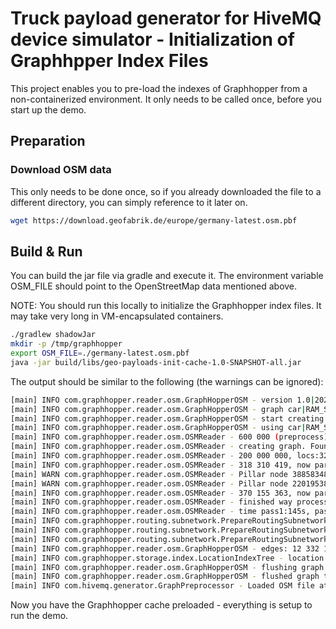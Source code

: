 # Truck payload generator for HiveMQ device simulator - Initialization of Graphhpper Index Files

This project enables you to pre-load the indexes of Graphhopper from a non-containerized environment. It only needs to be called once, before you start up the demo.

## Preparation

### Download OSM data

This only needs to be done once, so if you already downloaded the file to a different directory, you can simply reference to it later on.

```bash
wget https://download.geofabrik.de/europe/germany-latest.osm.pbf
```

## Build & Run

You can build the jar file via gradle and execute it. The environment variable OSM_FILE should point to the OpenStreetMap data mentioned above.

NOTE: You should run this locally to initialize the Graphhopper index files. It may take very long in VM-encapsulated containers.

```bash
./gradlew shadowJar
mkdir -p /tmp/graphhopper
export OSM_FILE=./germany-latest.osm.pbf
java -jar build/libs/geo-payloads-init-cache-1.0-SNAPSHOT-all.jar
```

The output should be similar to the following (the warnings can be ignored):

```bash
[main] INFO com.graphhopper.reader.osm.GraphHopperOSM - version 1.0|2020-04-27T16:27:47Z (5,15,4,3,5,6)
[main] INFO com.graphhopper.reader.osm.GraphHopperOSM - graph car|RAM_STORE|2D|no_turn_cost|,,,,, details:edges:0(0MB), nodes:0(0MB), name:(0MB), geo:0(0MB), bounds:1.7976931348623157E308,-1.7976931348623157E308,1.7976931348623157E308,-1.7976931348623157E308
[main] INFO com.graphhopper.reader.osm.GraphHopperOSM - start creating graph from ../geo-payloads/germany-latest.osm.pbf
[main] INFO com.graphhopper.reader.osm.GraphHopperOSM - using car|RAM_STORE|2D|no_turn_cost|,,,,, memory:totalMB:256, usedMB:16
[main] INFO com.graphhopper.reader.osm.OSMReader - 600 000 (preprocess), osmWayMap:2 615 859 totalMB:4083, usedMB:2546
[main] INFO com.graphhopper.reader.osm.OSMReader - creating graph. Found nodes (pillar+tower):42 742 444, totalMB:4083, usedMB:2702
[main] INFO com.graphhopper.reader.osm.OSMReader - 200 000 000, locs:32 601 428 (0) totalMB:4083, usedMB:1617
[main] INFO com.graphhopper.reader.osm.OSMReader - 318 310 419, now parsing ways
[main] WARN com.graphhopper.reader.osm.OSMReader - Pillar node 388583482 is already a tower node and used in loop, see #1533. Fix mapping for way 329748663, nodes:[388583482, 388583482, 1211107504, 1211108275, 1211108524, 1211107941, 1211107146, 1211108338, 1211107592]
[main] WARN com.graphhopper.reader.osm.OSMReader - Pillar node 2201953814 is already a tower node and used in loop, see #1533. Fix mapping for way 376992312, nodes:[2201953814, 2201953814, 2201953823, 4189595494, 2201953850, 2201953855, 2201953858, 2201953857, 2201953856, 2201953854, 2201953848, 2201953845, 2201953843, 2201953847, 2201953837, 2201953830, 2201953832, 2201953835]
[main] INFO com.graphhopper.reader.osm.OSMReader - 370 155 363, now parsing relations
[main] INFO com.graphhopper.reader.osm.OSMReader - finished way processing. nodes: 10402598, osmIdMap.size:42921946, osmIdMap:543MB, nodeFlagsMap.size:179502, relFlagsMap.size:2680263, zeroCounter:177807 totalMB:4096, usedMB:2995
[main] INFO com.graphhopper.reader.osm.OSMReader - time pass1:145s, pass2:207s, total:353s
[main] INFO com.graphhopper.routing.subnetwork.PrepareRoutingSubnetworks - start finding subnetworks (min:200, min one way:0) totalMB:4096, usedMB:2995
[main] INFO com.graphhopper.routing.subnetwork.PrepareRoutingSubnetworks - 224543 subnetworks found for car, totalMB:4096, usedMB:1965
[main] INFO com.graphhopper.routing.subnetwork.PrepareRoutingSubnetworks - optimize to remove subnetworks (224543), unvisited-dead-end-nodes (0), maxEdges/node (13)
[main] INFO com.graphhopper.reader.osm.GraphHopperOSM - edges: 12 332 177, nodes 9 816 893, there were 224 543 subnetworks. removed them => 585 705 less nodes
[main] INFO com.graphhopper.storage.index.LocationIndexTree - location index created in 10.95076s, size:13 116 822, leafs:2 322 054, precision:300, depth:7, checksum:9816893, entries:[16, 16, 16, 16, 16, 4, 4], entriesPerLeaf:5.6488013
[main] INFO com.graphhopper.reader.osm.GraphHopperOSM - flushing graph car|RAM_STORE|2D|no_turn_cost|5,15,4,3,5, details:edges:12 332 177(377MB), nodes:9 816 893(113MB), name:(46MB), geo:47 401 848(181MB), bounds:5.863079559722831,25.196558055204704,47.2780464,60.22003669783555, totalMB:4096, usedMB:2091)
[main] INFO com.graphhopper.reader.osm.GraphHopperOSM - flushed graph totalMB:4096, usedMB:2233)
[main] INFO com.hivemq.generator.GraphPreprocessor - Loaded OSM file at ../geo-payloads/germany-latest.osm.pbf in 398943ms
```

Now you have the Graphhopper cache preloaded - everything is setup to run the demo.
